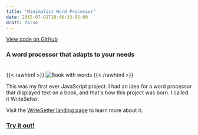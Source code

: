 ```yaml
---
title: "Minimalist Word Processor"
date: 2015-07-01T18:46:33-05:00
draft: false
---
```


[View code on GitHub](https://github.com/jrobalino/personal-site/tree/master/static/write-setter)

### A word processor that adapts to your needs

{{< rawhtml >}}
<img style="margin-top: 20px" src="images/word-processor.png" alt="Book with words">
{{< /rawhtml >}}


This was my first ever JavaScript project. I had an idea for a word processor that displayed text on a book, and that's how this project was born. I called it WriteSetter.

Visit the [WriteSetter landing page](/write-setter/write-setter.html) to learn more about it. 

### [Try it out!](/write-setter/word-processor.html)

